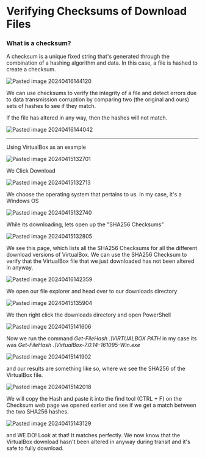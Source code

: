 # Verifying Checksums of Download Files

### What is a checksum?
A checksum is a unique fixed string that's generated through the combination of a hashing algorithm and data. In this case, a file is hashed to create a checksum. 

![Pasted image 20240416144120](https://github.com/AlexandraSchuch/alexandraschuch.github.io/assets/144488134/a0dcd505-fbea-44ca-85eb-78fb29ae57b0)

We can use checksums to verify the integrity of a file and detect errors due to data transmission corruption by comparing two (the original and ours) sets of hashes to see if they match. 

If the file has altered in any way, then the hashes will not match.

![Pasted image 20240416144042](https://github.com/AlexandraSchuch/alexandraschuch.github.io/assets/144488134/e577abc6-80a5-438b-bc74-7dd562a2b959)

***

Using VirtualBox as an example

![Pasted image 20240415132701](https://github.com/AlexandraSchuch/alexandraschuch.github.io/assets/144488134/5bd0831b-14f4-487c-8c80-6ca5c662c038)

We Click Download

![Pasted image 20240415132713](https://github.com/AlexandraSchuch/alexandraschuch.github.io/assets/144488134/4712c857-e2f4-4ab8-abb5-7ec4ca285c6f)

We choose the operating system that pertains to us. In my case, it's a Windows OS 

![Pasted image 20240415132740](https://github.com/AlexandraSchuch/alexandraschuch.github.io/assets/144488134/a9baf301-70b5-4e25-b346-a24fb3a36e25)

While its downloading, lets open up the "SHA256 Checksums"

![Pasted image 20240415132805](https://github.com/AlexandraSchuch/alexandraschuch.github.io/assets/144488134/ba6fec09-4631-4707-acca-fc7b1785e1fa)

We see this page, which lists all the SHA256 Checksums for all the different download versions of VirtualBox. We can use the SHA256 Checksum to verify that the VirtualBox file that we just downloaded has not been altered in anyway.

![Pasted image 20240416142359](https://github.com/AlexandraSchuch/alexandraschuch.github.io/assets/144488134/6d8b16c5-6a60-4a6a-9f34-77e01e54cf2f)

We open our file explorer and head over to our downloads directory

![Pasted image 20240415135904](https://github.com/AlexandraSchuch/alexandraschuch.github.io/assets/144488134/cbd5a8a1-f9e4-44a1-8047-51686c19a254)

We then right click the downloads directory and open PowerShell

![Pasted image 20240415141606](https://github.com/AlexandraSchuch/alexandraschuch.github.io/assets/144488134/f7c76147-0895-44f3-b3e1-03539cba18c8)

Now we run the command _Get-FileHash .\VIRTUALBOX PATH_ 
in my case its was _Get-FileHash .\VirtualBox-7.0.14-161095-Win.exe_

![Pasted image 20240415141902](https://github.com/AlexandraSchuch/alexandraschuch.github.io/assets/144488134/12e85150-2041-49de-b64e-5cd12d621583)

and our results are something like so, where we see the SHA256 of the VirtualBox file.

![Pasted image 20240415142018](https://github.com/AlexandraSchuch/alexandraschuch.github.io/assets/144488134/515dac9d-83e1-4c23-9a61-8dec92b8b9ee)

We will copy the Hash and paste it into the find tool (CTRL + F) on the Checksum web page we opened earlier and see if we get a match between the two SHA256 hashes.

![Pasted image 20240415143129](https://github.com/AlexandraSchuch/alexandraschuch.github.io/assets/144488134/c708e406-57d6-4703-a36f-138000ef47b6)

and WE DO! Look at that! It matches perfectly. We now know that the VirtualBox download hasn't been altered in anyway during transit and it's safe to fully download.
